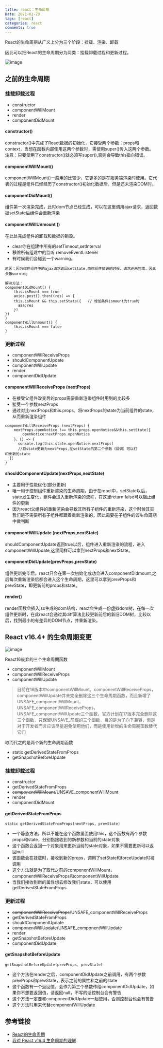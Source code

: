 ```yaml
---
title: react：生命周期
Date: 2021-02-20
tags: [react]
categories: react
comments: true
---
```


React的生命周期从广义上分为三个阶段：挂载、渲染、卸载

因此可以把React的生命周期分为两类：挂载卸载过程和更新过程。

![image](https://upload-images.jianshu.io/upload_images/16775500-8d325f8093591c76.jpg?imageMogr2/auto-orient/strip|imageView2/2/w/740/format/webp)

## 之前的生命周期

### 挂载卸载过程
- constructor
- componentWillMount
- render
- componentDidMount

#### constructor()
constructor()中完成了React数据的初始化，它接受两个参数：props和context，当想在函数内部使用这两个参数时，需使用super()传入这两个参数。
注意：只要使用了constructor()就必须写super(),否则会导致this指向错误。

#### componentWillMount()
componentWillMount()一般用的比较少，它更多的是在服务端渲染时使用。它代表的过程是组件已经经历了constructor()初始化数据后，但是还未渲染DOM时。

#### componentDidMount()
组件第一次渲染完成，此时dom节点已经生成，可以在这里调用ajax请求，返回数据setState后组件会重新渲染

#### componentWillUnmount ()
在此处完成组件的卸载和数据的销毁。

- clear你在组建中所有的setTimeout,setInterval
- 移除所有组建中的监听 removeEventListener
- 有时候我们会碰到一个warning。

```
原因：因为你在组件中的ajax请求返回setState,而你组件销毁的时候，请求还未完成，因此会报warning

解决方法：
componentDidMount() {
    this.isMount === true
    axios.post().then((res) => {
    this.isMount && this.setState({   // 增加条件ismount为true时
      aaa:res
    })
})
}
componentWillUnmount() {
    this.isMount === false
}
```

### 更新过程
- componentWillReceiveProps
- shouldComponentUpdate
- componentWillUpdate
- render
- componentDidUpdate

#### componentWillReceiveProps (nextProps)
- 在接受父组件改变后的props需要重新渲染组件时用到的比较多
- 接受一个参数nextProps
- 通过对比nextProps和this.props，将nextProps的state为当前组件的state，从而重新渲染组件


```
componentWillReceiveProps (nextProps) {
    nextProps.openNotice !== this.props.openNotice&&this.setState({
        openNotice:nextProps.openNotice
    }，() => {
      console.log(this.state.openNotice:nextProps)
      //将state更新为nextProps,在setState的第二个参数（回调）可以打         印出新的state
  })
}
```

#### shouldComponentUpdate(nextProps,nextState)
- 主要用于性能优化(部分更新)
- 唯一用于控制组件重新渲染的生命周期，由于在react中，setState以后，state发生变化，组件会进入重新渲染的流程，在这里return false可以阻止组件的更新
- 因为react父组件的重新渲染会导致其所有子组件的重新渲染，这个时候其实我们是不需要所有子组件都跟着重新渲染的，因此需要在子组件的该生命周期中做判断

#### componentWillUpdate (nextProps,nextState)
shouldComponentUpdate返回true以后，组件进入重新渲染的流程，进入componentWillUpdate,这里同样可以拿到nextProps和nextState。

#### componentDidUpdate(prevProps,prevState)
组件更新完毕后，react只会在第一次初始化成功会进入componentDidmount,之后每次重新渲染后都会进入这个生命周期，这里可以拿到prevProps和prevState，即更新前的props和state。

#### render()
render函数会插入jsx生成的dom结构，react会生成一份虚拟dom树，在每一次组件更新时，在此react会通过其diff算法比较更新前后的新旧DOM树，比较以后，找到最小的有差异的DOM节点，并重新渲染。

## React v16.4+ 的生命周期变更

![image](https://upload-images.jianshu.io/upload_images/5287253-19b835e6e7802233.png?imageMogr2/auto-orient/strip|imageView2/2/format/webp)

React16废弃的三个生命周期函数

- componentWillMount
- componentWillReceiveProps
- componentWillUpdate

> 目前在16版本中componentWillMount，componentWillReceiveProps，componentWillUpdate并未完全删除这三个生命周期函数，而且新增了UNSAFE_componentWillMount，UNSAFE_componentWillReceiveProps，UNSAFE_componentWillUpdate三个函数，官方计划在17版本完全删除这三个函数，只保留UNSAVE_前缀的三个函数，目的是为了向下兼容，但是对于开发者而言应该尽量避免使用他们，而是使用新增的生命周期函数替代它们

取而代之的是两个新的生命周期函数

- static getDerivedStateFromProps
- getSnapshotBeforeUpdate

### 挂载卸载过程
- constructor
- getDerivedStateFromProps
- ~~componentWillMount~~/UNSAVE_componentWillMount
- render
- componentDidMount

#### getDerivedStateFromProps

```
static getDerivedStateFromProps(nextProps, prevState)
```

- 一个静态方法，所以不能在这个函数里面使用this，这个函数有两个参数props和state，分别指接收到的新参数和当前的state对象
- 这个函数会返回一个对象用来更新当前的state对象，如果不需要更新可以返回null
- 该函数会在挂载时，接收到新的props，调用了setState和forceUpdate时被调用
- 这个方法就是为了取代之前的componentWillMount、componentWillReceiveProps和componentWillUpdate
- 当我们接收到新的属性想去修改我们state，可以使用getDerivedStateFromProps

### 更新过程
- ~~componentWillReceiveProps~~/UNSAFE_componentWillReceiveProps
- getDerivedStateFromProps
- shouldComponentUpdate
- ~~componentWillUpdate~~/UNSAFE_componentWillUpdate
- render
- getSnapshotBeforeUpdate
- componentDidUpdate

#### getSnapshotBeforeUpdate

```
getSnapshotBeforeUpdate(prevProps, prevState)
```

- 这个方法在render之后，componentDidUpdate之前调用，有两个参数prevProps和prevState，表示之前的属性和之前的state
- 这个函数有一个返回值，会作为第三个参数传给componentDidUpdate，如果你不想要返回值，请返回null，不写的话控制台会有警告
- 这个方法一定要和componentDidUpdate一起使用，否则控制台也会有警告
- 这个方法时用来代替componentWillUpdate

## 参考链接
- [React的生命周期](https://www.jianshu.com/p/b331d0e4b398)
- [我对 React v16.4 生命周期的理解](https://juejin.cn/post/6844903655372488712)